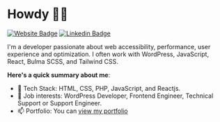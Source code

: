 # Howdy 👋🏾

[![Website Badge](https://img.shields.io/badge/-kprono.pro-000000?style=for-the-badge&logo=Google-Chrome&logoColor=white&link=https://kprono.pro/)](https://kprono.pro/) [![Linkedin Badge](https://img.shields.io/badge/-collinskiprono-blue?style=for-the-badge&logo=Linkedin&logoColor=white&link=https://www.linkedin.com/in/collinskiprono/)](https://www.linkedin.com/in/collinskiprono/)

I'm a developer passionate about web accessibility, performance, user experience and optimization. I often work with WordPress, JavaScript, React, Bulma SCSS, and Tailwind CSS.

**Here's a quick summary about me**:

- 🌱 Tech Stack: HTML, CSS, PHP, JavaScript, and Reactjs.
- 💼 Job interests: WordPress Developer, Frontend Engineer, Technical Support or Support Engineer.
- 📫 Portfolio: You can [view my portfolio](https://kprono.pro/)


